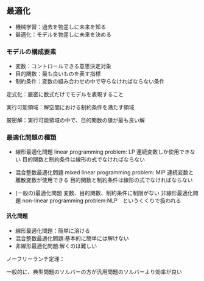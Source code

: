 ## 最適化
- 機械学習：過去を物差しに未来を知る
- 最適化：モデルを物差しに未来を決める

### モデルの構成要素
- 変数：コントロールできる意思決定対象
- 目的関数：最も良いものを表す指標
- 制約条件：変数の組み合わせの中で守らなければならない条件

定式化：厳密に数式だけでモデルを表現すること

実行可能領域：解空間における制約条件を満たす領域

厳密解：実行可能領域の中で、目的関数の値が最も良い解

### 最適化問題の種類
- 線形最適化問題 linear programming problem: LP
        連続変数しか使用できない
        目的関数と制約条件は線形の式でなければならない

- 混合整数最適化問題 mixed linear programming problem: MIP
        連続変数と離散変数が使用できる
        目的関数と制約条件は線形の式でなければならない

- (一般の)最適化問題
        変数、目的関数、制約条件に制限がない
        非線形最適化問題 non-linear programming problem:NLP　というくくりで扱われる

#### 汎化問題
- 線形最適化問題：簡単に溶ける
- 混合整数最適化問題:基本的に簡単には解けない
- 非線形最適化問題:解くのは難しい

ノーフリーランチ定理：

一般的に、典型問題のソルバーの方が汎用問題のソルバーより効率が良い